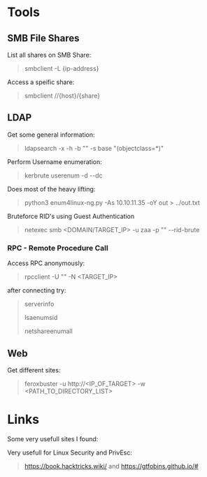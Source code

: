 # Tools

## SMB File Shares

List all shares on SMB Share:
> smbclient -L {ip-address}

Access a speific share:
> smbclient //{host}/{share}

## LDAP

Get some general information:
> ldapsearch -x -h <ip> -b "" -s base "(objectclass=*)"

Perform Username enumeration:
> kerbrute userenum -d <ip-address> --dc <domain-controller> <wordlist>

Does most of the heavy lifting:
> python3 enum4linux-ng.py -As 10.10.11.35 -oY out > ../out.txt

Bruteforce RID's using Guest Authentication
> netexec smb <DOMAIN/TARGET_IP> -u zaa -p "" --rid-brute

### RPC - Remote Procedure Call

Access RPC anonymously:
> rpcclient -U "" -N <TARGET_IP>

after connecting try:
> serverinfo
> 
> lsaenumsid
> 
> netshareenumall

## Web

Get different sites:
> feroxbuster -u http://<IP_OF_TARGET> -w <PATH_TO_DIRECTORY_LIST>

# Links
Some very usefull sites I found:

Very usefull for Linux Security and PrivEsc:
> https://book.hacktricks.wiki/
and
> https://gtfobins.github.io/#
